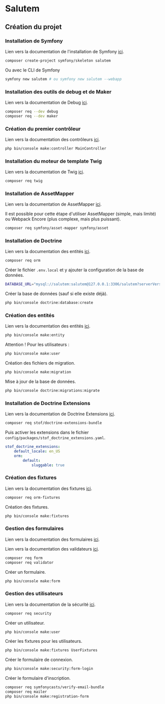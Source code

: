 # Salutem

## Création du projet

### Installation de Symfony

Lien vers la documentation de l'installation de Symfony
[ici](https://symfony.com/doc/current/setup.html).

```bash
composer create-project symfony/skeleton salutem
```

Ou avec le CLI de Symfony

```bash
symfony new salutem # ou symfony new salutem --webapp
```

### Installation des outils de debug et de Maker

Lien vers la documentation de Debug
[ici](https://symfony.com/doc/current/components/var_dumper.html).

```bash
composer req --dev debug
composer req --dev maker
```

### Création du premier contrôleur

Lien vers la documentation des contrôleurs
[ici](https://symfony.com/doc/current/controller.html).

```bash
php bin/console make:controller MainController
```

### Installation du moteur de template Twig

Lien vers la documentation de Twig
[ici](https://symfony.com/doc/current/templates.html).

```bash
composer req twig
```

### Installation de AssetMapper

Lien vers la documentation de AssetMapper
[ici](https://symfony.com/doc/current/frontend/asset_mapper.html).

Il est possible pour cette étape d'utiliser
AssetMapper (simple, mais limité) ou
Webpack Encore (plus complexe, mais plus puissant).

```bash
composer req symfony/asset-mapper symfony/asset
```

### Installation de Doctrine

Lien vers la documentation des entités
[ici](https://symfony.com/doc/current/doctrine.html).

```bash
composer req orm
```

Créer le fichier `.env.local` et y ajouter la configuration de la base de données.

```bash
DATABASE_URL="mysql://salutem:salutem@127.0.0.1:3306/salutem?serverVersion=5.7&charset=utf8mb4"
```

Créer la base de données (sauf si elle existe déjà).

```bash
php bin/console doctrine:database:create
```

### Création des entités

Lien vers la documentation des entités
[ici](https://symfony.com/doc/current/doctrine.html).

```bash
php bin/console make:entity
```

Attention ! Pour les utilisateurs :

```bash
php bin/console make:user
```

Création des fichiers de migration.

```bash
php bin/console make:migration
```

Mise à jour de la base de données.

```bash
php bin/console doctrine:migrations:migrate
```

### Installation de Doctrine Extensions

Lien vers la documentation de Doctrine Extensions
[ici](https://symfony.com/bundles/StofDoctrineExtensionsBundle/current/index.html).

```bash
composer req stof/doctrine-extensions-bundle
```

Puis activer les extensions dans le fichier `config/packages/stof_doctrine_extensions.yaml`.

```yaml
stof_doctrine_extensions:
    default_locale: en_US
    orm:
        default:
            sluggable: true
```

### Création des fixtures

Lien vers la documentation des fixtures
[ici](https://symfony.com/doc/current/bundles/DoctrineFixturesBundle/index.html).

```bash
composer req orm-fixtures
```

Création des fixtures.

```bash
php bin/console make:fixtures
```

### Gestion des formulaires

Lien vers la documentation des formulaires
[ici](https://symfony.com/doc/current/forms.html).

Lien vers la documentation des validateurs
[ici](https://symfony.com/doc/current/validation.html).

```bash
composer req form
composer req validator
```

Créer un formulaire.

```bash
php bin/console make:form
```

### Gestion des utilisateurs

Lien vers la documentation de la sécurité
[ici](https://symfony.com/doc/current/security.html).

```bash
composer req security
```

Créer un utilisateur.

```bash
php bin/console make:user
```

Créer les fixtures pour les utilisateurs.

```bash
php bin/console make:fixtures UserFixtures
```

Créer le formulaire de connexion.

```bash
php bin/console make:security:form-login
```

Créer le formulaire d'inscription.

```bash
composer req symfonycasts/verify-email-bundle
composer req mailer
php bin/console make:registration-form
```

